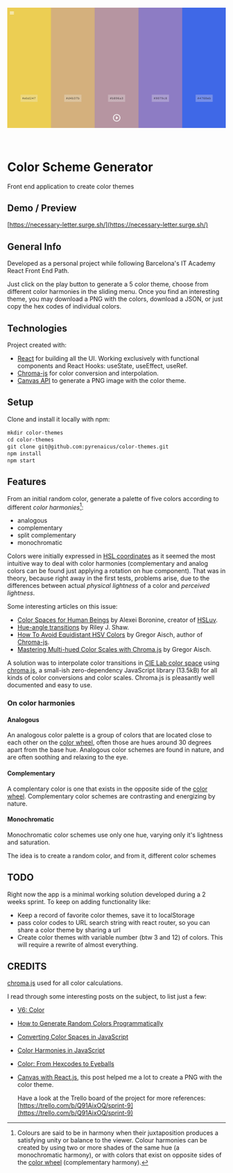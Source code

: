 ![Color theme header image](./src/assets/images/readme-header.png)

<br/>

# Color Scheme Generator

Front end application to create color themes

## Demo / Preview

[https://necessary-letter.surge.sh/](https://necessary-letter.surge.sh/)

## General Info

Developed as a personal project while following Barcelona's IT Academy React Front End Path.

Just click on the play button to generate a 5 color theme, choose from different color harmonies in the sliding menu. Once you find an interesting theme, you may download a PNG with the colors, download a JSON, or just copy the hex codes of individual colors.

## Technologies

Project created with:

- [React](https://reactjs.org/) for building all the UI. Working exclusively with functional components and React Hooks: useState, useEffect, useRef.
- [Chroma-js](http://vis4.net/chromajs/) for color conversion and interpolation.
- [Canvas API](https://developer.mozilla.org/en-US/docs/Web/API/Canvas_API) to generate a PNG image with the color theme.

## Setup

Clone and install it locally with npm:

```
mkdir color-themes
cd color-themes
git clone git@github.com:pyrenaicus/color-themes.git
npm install
npm start
```

## Features

From an initial random color, generate a palette of five colors according to different _color harmonies_[^1]:

- analogous
- complementary
- split complementary
- monochromatic

Colors were initially expressed in [HSL coordinates](https://en.wikipedia.org/wiki/HSL_and_HSV) as it seemed the most intuitive way to deal with color harmonies (complementary and analog colors can be found just applying a rotation on hue component).
That was in theory, because right away in the first tests, problems arise, due to the differences between actual _physical lightness_ of a color and _perceived lightness_.

Some interesting articles on this issue:

- [Color Spaces for Human Beings](https://www.boronine.com/2012/03/26/Color-Spaces-for-Human-Beings/) by Alexei Boronine, creator of [HSLuv](https://www.hsluv.org/).
- [Hue-angle transitions](https://rileyjshaw.com/blog/hue-angle-transitions#fnref-1) by Riley J. Shaw.
- [How To Avoid Equidistant HSV Colors](https://www.vis4.net/blog/2011/12/avoid-equidistant-hsv-colors/) by Gregor Aisch, author of [Chroma-js](https://github.com/gka/chroma.js).
- [Mastering Multi-hued Color Scales with Chroma.js](https://www.vis4.net/blog/2013/09/mastering-multi-hued-color-scales/) by Gregor Aisch.

A solution was to interpolate color transitions in [CIE Lab color space](https://en.wikipedia.org/wiki/CIELAB_color_space) using [chroma.js](https://vis4.net/chromajs/#color-scales), a small-ish zero-dependency JavaScript library (13.5kB) for all kinds of color conversions and color scales. Chroma.js is pleasantly well documented and easy to use.

### On color harmonies

#### Analogous

An analogous color palette is a group of colors that are located close to each other on the [color wheel](https://en.wikipedia.org/wiki/Color_wheel), often those are hues around 30 degrees apart from the base hue.
Analogous color schemes are found in nature, and are often soothing and relaxing to the eye.

#### Complementary

A complentary color is one that exists in the opposite side of the [color wheel](https://en.wikipedia.org/wiki/Color_wheel).
Complementary color schemes are contrasting and energizing by nature.

#### Monochromatic

Monochromatic color schemes use only one hue, varying only it's lightness and saturation.

The idea is to create a random color, and from it, different color schemes

## TODO

Right now the app is a minimal working solution developed during a 2 weeks sprint. To keep on adding functionality like:

- Keep a record of favorite color themes, save it to localStorage
- pass color codes to URL search string with react router, so you can share a color theme by sharing a url
- Create color themes with variable number (btw 3 and 12) of colors. This will require a rewrite of almost everything.

## CREDITS

[chroma.js](https://vis4.net/chromajs) used for all color calculations.

I read through some interesting posts on the subject, to list just a few:

- [V6: Color](https://v6.robweychert.com/blog/2018/02/v6-color/)
- [How to Generate Random Colors Programmatically](https://martin.ankerl.com/2009/12/09/how-to-create-random-colors-programmatically/)
- [Converting Color Spaces in JavaScript](https://css-tricks.com/converting-color-spaces-in-javascript/)
- [Color Harmonies in JavaScript](https://dev.to/benjaminadk/make-color-math-great-again--45of)
- [Color: From Hexcodes to Eyeballs](http://jamie-wong.com/post/color/)
- [Canvas with React.js](https://medium.com/@pdx.lucasm/canvas-with-react-js-32e133c05258), this post helped me a lot to create a PNG with the color theme.

  Have a look at the Trello board of the project for more references: [https://trello.com/b/Q91AixOQ/sprint-9](https://trello.com/b/Q91AixOQ/sprint-9)

[^1]: Colours are said to be in harmony when their juxtaposition produces a satisfying unity or balance to the viewer. Colour harmonies can be created by using two or more shades of the same hue (a monochromatic harmony), or with colors that exist on opposite sides of the [color wheel](https://en.wikipedia.org/wiki/Color_wheel) (complementary harmony).
